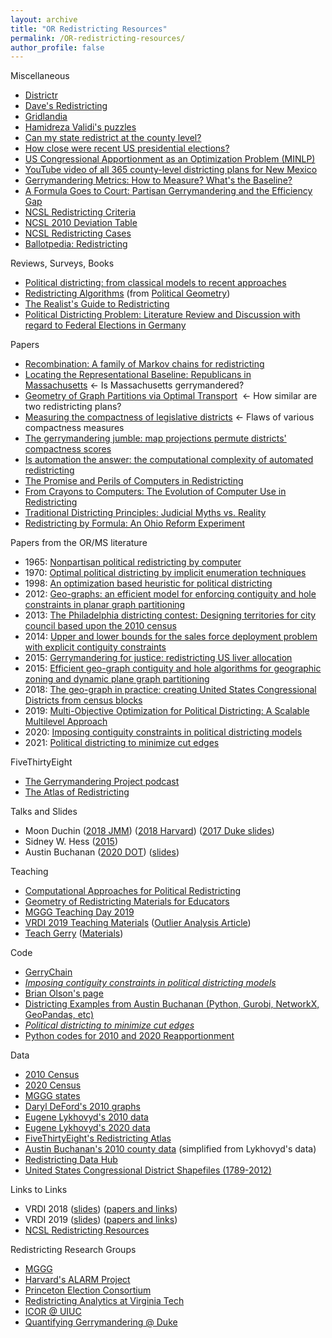```yaml
---
layout: archive
title: "OR Redistricting Resources"
permalink: /OR-redistricting-resources/
author_profile: false
---
```


Miscellaneous
-   [Districtr](https://districtr.org/)
-   [Dave's Redistricting](https://davesredistricting.org/)
-   [Gridlandia](https://mggg.org/metagraph/)
-   [Hamidreza Validi's puzzles](https://austinlbuchanan.github.io/files/MIPchallenge.pdf)
-   [Can my state redistrict at the county level?](https://farkasdilemma.wordpress.com/2020/09/14/can-my-state-redistrict-at-the-county-level/)
-   [How close were recent US presidential elections?](https://farkasdilemma.wordpress.com/2021/02/03/how-close-were-recent-us-presidential-elections/)
-   [US Congressional Apportionment as an Optimization Problem (MINLP)](https://farkasdilemma.wordpress.com/2021/06/20/us-congressional-apportionment-as-an-optimization-problem-minlp/)
-   [YouTube video of all 365 county-level districting plans for New Mexico](https://www.youtube.com/watch?v=pMJHDoIK8og)
-   [Gerrymandering Metrics: How to Measure? What's the Baseline?](https://arxiv.org/pdf/1801.02064.pdf)
-   [A Formula Goes to Court: Partisan Gerrymandering and the Efficiency Gap](https://www.ams.org/journals/notices/201709/rnoti-p1020.pdf)
-   [NCSL Redistricting Criteria](https://www.ncsl.org/research/redistricting/redistricting-criteria.aspx)
-   [NCSL 2010 Deviation Table](https://www.ncsl.org/research/redistricting/2010-ncsl-redistricting-deviation-table.aspx)
-   [NCSL Redistricting Cases](https://www.ncsl.org/research/redistricting/redistricting-and-the-supreme-court-the-most-significant-cases.aspx)
-   [Ballotpedia: Redistricting](https://ballotpedia.org/Redistricting)

Reviews, Surveys, Books
-   [Political districting: from classical models to recent approaches](https://scholar.google.com/scholar?cluster=7613659959135580094&hl=en&as_sdt=0,37&as_ylo=2013&as_yhi=2013)
-   [Redistricting Algorithms](https://arxiv.org/abs/2011.09504) (from [Political Geometry](https://mggg.org/gerrybook))
-   [The Realist's Guide to Redistricting](https://sites.tufts.edu/vrdi/files/2019/06/The-Realists-Guide-to-Redistricting-2010-edition.pdf)
-   [Political Districting Problem: Literature Review and Discussion with regard to Federal Elections in Germany](https://scholar.google.com/scholar?cluster=17472675891767384885&hl=en&as_sdt=0,37)

Papers
-   [Recombination: A family of Markov chains for redistricting](https://arxiv.org/abs/1911.05725) 
-   [Locating the Representational Baseline: Republicans in Massachusetts](https://scholar.google.com/scholar?cluster=16646324596944776692&hl=en&as_sdt=0,37) <- Is Massachusetts gerrymandered?
-   [Geometry of Graph Partitions via Optimal Transport](https://scholar.google.com/scholar?cluster=17829189111662706388&hl=en&as_sdt=0,37)  <- How similar are two redistricting plans?
-   [Measuring the compactness of legislative districts](https://scholar.google.com/scholar?cluster=6492276317198068725&hl=en&as_sdt=0,37) <- Flaws of various compactness measures
-   [The gerrymandering jumble: map projections permute districts' compactness scores](https://scholar.google.com/scholar?cluster=7719819754304594367&hl=en&as_sdt=0,37)
-   [Is automation the answer: the computational complexity of automated redistricting](https://scholar.google.com/scholar?hl=en&as_sdt=0%2C37&q=Is+automation+the+answer%3A+the+computational+complexity+of+automated+redistricting&btnG=)
-   [The Promise and Perils of Computers in Redistricting](https://scholar.google.com/scholar?cluster=967780716086238882&hl=en&as_sdt=0,37)
-   [From Crayons to Computers: The Evolution of Computer Use in Redistricting](https://scholar.google.com/scholar?cluster=10596189468320971911&hl=en&as_sdt=0,37)
-   [Traditional Districting Principles: Judicial Myths vs. Reality](https://scholar.google.com/scholar?cluster=5197742041185874417&hl=en&as_sdt=0,37)
-   [Redistricting by Formula: An Ohio Reform Experiment](https://scholar.google.com/scholar?hl=en&as_sdt=0%2C37&q=Redistricting+by+Formula%3A+An+Ohio+Reform+Experiment&btnG=)

Papers from the OR/MS literature
-   1965: [Nonpartisan political redistricting by computer](https://scholar.google.com/scholar?cluster=13177482107207957001&hl=en&as_sdt=0,37)
-   1970: [Optimal political districting by implicit enumeration techniques](https://scholar.google.com/scholar?cluster=1316487316621003877&hl=en&as_sdt=0,37)
-   1998: [An optimization based heuristic for political districting](https://scholar.google.com/scholar?cluster=11965025065918439229&hl=en&as_sdt=0,37)
-   2012: [Geo-graphs: an efficient model for enforcing contiguity and hole constraints in planar graph partitioning](https://scholar.google.com/scholar?cluster=15283120137028459048&hl=en&as_sdt=0,37)
-   2013: [The Philadelphia districting contest: Designing territories for city council based upon the 2010 census](https://scholar.google.com/scholar?cluster=7061798217553225908&hl=en&as_sdt=0,37)
-   2014: [Upper and lower bounds for the sales force deployment problem with explicit contiguity constraints](https://scholar.google.com/scholar?cluster=16810671709470665808&hl=en&as_sdt=0,37)
-   2015: [Gerrymandering for justice: redistricting US liver allocation](https://scholar.google.com/scholar?cluster=12520304539078568722&hl=en&as_sdt=0,37)
-   2015: [Efficient geo-graph contiguity and hole algorithms for geographic zoning and dynamic plane graph partitioning](https://scholar.google.com/scholar?cluster=10283005284784104528&hl=en&as_sdt=0,37)
-   2018: [The geo-graph in practice: creating United States Congressional Districts from census blocks](https://scholar.google.com/scholar?cluster=12242829559541501681&hl=en&as_sdt=0,37)
-   2019: [Multi-Objective Optimization for Political Districting: A Scalable Multilevel Approach](https://scholar.google.com/scholar?cluster=8265739037844553874&hl=en&as_sdt=0,37)
-   2020: [Imposing contiguity constraints in political districting models](https://scholar.google.com/scholar?hl=en&as_sdt=0%2C37&q=Imposing+contiguity+constraints+in+political+districting+models+&btnG=) 
-   2021: [Political districting to minimize cut edges](http://www.optimization-online.org/DB_HTML/2021/04/8349.html)

FiveThirtyEight
-   [The Gerrymandering Project podcast](https://podcasts.apple.com/us/podcast/the-gerrymandering-project/id1336743759)
-   [The Atlas of Redistricting](https://projects.fivethirtyeight.com/redistricting-maps/)

Talks and Slides
-   Moon Duchin ([2018 JMM](https://www.youtube.com/watch?v=VddLOevo7QY)) ([2018 Harvard](https://www.youtube.com/watch?v=pi_i3ZMvtTo)) ([2017 Duke slides](https://sites.duke.edu/gerrymandering/files/2017/11/MD-duke.pdf))
-   Sidney W. Hess ([2015](https://www.youtube.com/watch?v=K2cr1MPs_Ps))
-   Austin Buchanan ([2020 DOT](https://www.youtube.com/watch?v=aV9NLC3isUo)) ([slides](https://github.com/zhelih/districting/blob/master/Districting_slides.pdf))

Teaching
-   [Computational Approaches for Political Redistricting](https://people.csail.mit.edu/ddeford/CAPR.php)
-   [Geometry of Redistricting Materials for Educators](https://drive.google.com/drive/folders/0B5zH9LR2ugmGcWFhMjg4ZzYtcDg)
-   [MGGG Teaching Day 2019](https://www.dropbox.com/sh/gp3cng22s5fudun/AACFUvVKzzGVdmjqQZ7wZARha?dl=0)
-   [VRDI 2019 Teaching Materials](https://vrdi.github.io/#) ([Outlier Analysis Article](https://vrdi.github.io/outlier/index.html))
-   [Teach Gerry](https://jenni-niels.github.io/teach-gerry/) ([Materials](https://jenni-niels.github.io/teach-gerry/materials))

Code
-   [GerryChain](https://gerrychain.readthedocs.io/en/latest/)
-   *[Imposing contiguity constraints in political districting models](https://github.com/zhelih/districting)*
-   [Brian Olson's page](https://bdistricting.com/2010/)
-   [Districting Examples from Austin Buchanan (Python, Gurobi, NetworkX, GeoPandas, etc)](https://github.com/AustinLBuchanan/Districting-Examples)
-   *[Political districting to minimize cut edges](https://github.com/hamidrezavalidi/Political-Districting-to-Minimize-Cut-Edges)*
-   [Python codes for 2010 and 2020 Reapportionment](https://github.com/AustinLBuchanan/Reapportionment)

Data
-   [2010 Census](https://www.census.gov/geographies/mapping-files/time-series/geo/tiger-line-file.2010.html)
-   [2020 Census](https://www.census.gov/programs-surveys/decennial-census/about/rdo/summary-files.html)
-   [MGGG states](https://github.com/mggg-states)
-   [Daryl DeFord's 2010 graphs](http://people.csail.mit.edu/ddeford/dual_graphs)
-   [Eugene Lykhovyd's 2010 data](https://lykhovyd.com/files/public/districting/)
-   [Eugene Lykhovyd's 2020 data](https://lykhovyd.com/files/public/districting/2020/)
-   [FiveThirtyEight's Redistricting Atlas](https://github.com/fivethirtyeight/redistricting-atlas-data)
-   [Austin Buchanan's 2010 county data](https://github.com/AustinLBuchanan/county-level-districting/tree/master/data) (simplified from Lykhovyd's data)
-   [Redistricting Data Hub](https://www.redistrictingdatahub.org/)
-   [United States Congressional District Shapefiles (1789-2012)](http://cdmaps.polisci.ucla.edu/)

Links to Links
-   VRDI 2018 ([slides](https://sites.tufts.edu/vrdi/slides-2018/)) ([papers and links](https://sites.tufts.edu/vrdi/papers/))
-   VRDI 2019 ([slides](https://sites.tufts.edu/vrdi/slides-2019/)) ([papers and links](https://sites.tufts.edu/vrdi/2019-papers-and-links/))
-   [NCSL Redistricting Resources](https://www.ncsl.org/research/redistricting/redistricting-research-and-presentations.aspx)

Redistricting Research Groups
-   [MGGG](https://mggg.org/)
-   [Harvard's ALARM Project](https://alarm-redist.github.io/)
-   [Princeton Election Consortium](https://election.princeton.edu/)
-   [Redistricting Analytics at Virginia Tech](https://redistricting.cgit.vt.edu/)
-   [ICOR @ UIUC](http://redistricting.cs.illinois.edu/)
-   [Quantifying Gerrymandering @ Duke](https://sites.duke.edu/quantifyinggerrymandering/quantifying-gerrymandering/)
